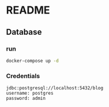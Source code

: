 # README

## Database

### run
```bash
docker-compose up -d
```

### Credentials
```
jdbc:postgresql://localhost:5432/blog 
username: postgres
password: admin
```